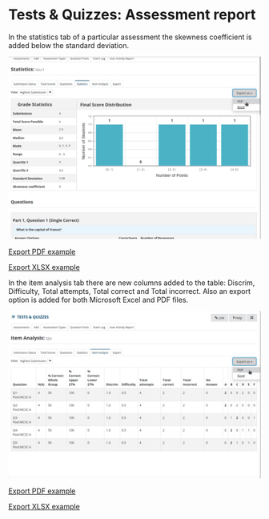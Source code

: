 # Tests & Quizzes: Assessment report

In the statistics tab of a particular assessment the skewness coefficient is added below the
standard deviation.

![Statistics tab with skewness coefficient](screenshots/statisctics_skewness_coefficient.png)

[Export PDF example](pdf/statistics.pdf)

[Export XLSX example](xlsx/statistics.xlsx)

In the item analysis tab there are new columns added to the table: Discrim, Difficulty, Total
attempts, Total correct and Total incorrect.
Also an export option is added for both Microsoft Excel and PDF files.

![Item analysis tab](screenshots/item-analysis.png)

[Export PDF example](pdf/item-analysis.pdf)

[Export XLSX example](xlsx/item-analysis.xlsx)

